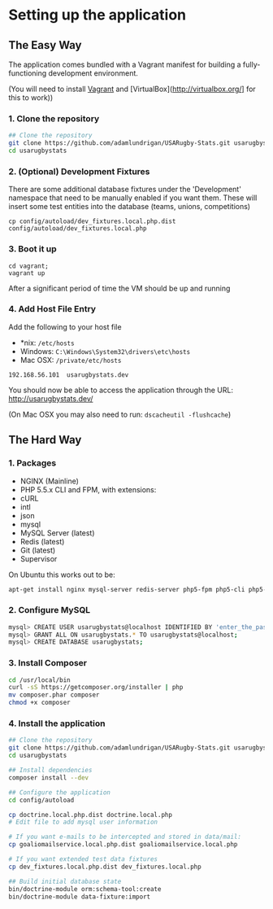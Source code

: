 # Setting up the application


## The Easy Way

The application comes bundled with a Vagrant manifest for building a fully-functioning development environment.

(You will need to install [Vagrant](http://vagrantup.com/) and [VirtualBox](http://virtualbox.org/] for this to work))

### 1. Clone the repository

```bash
## Clone the repository
git clone https://github.com/adamlundrigan/USARugby-Stats.git usarugbystats
cd usarugbystats
```

### 2. (Optional) Development Fixtures

There are some additional database fixtures under the 'Development' namespace that need to be manually enabled if you want them.  These will insert some test entities into the database (teams, unions, competitions)

```
cp config/autoload/dev_fixtures.local.php.dist config/autoload/dev_fixtures.local.php
```

### 3. Boot it up

```
cd vagrant;
vagrant up
```

After a significant period of time the VM should be up and running

### 4. Add Host File Entry

Add the following to your host file
 - *nix: `/etc/hosts`
 - Windows: `C:\Windows\System32\drivers\etc\hosts`
 - Mac OSX: `/private/etc/hosts`

```
192.168.56.101  usarugbystats.dev
```

You should now be able to access the application through the URL: http://usarugbystats.dev/

(On Mac OSX you may also need to run: `dscacheutil -flushcache`)


## The Hard Way

### 1. Packages

 - NGINX (Mainline)
 -  PHP 5.5.x CLI and FPM, with extensions:
   - cURL
   - intl
   - json
   - mysql
 - MySQL Server (latest)
 - Redis (latest)
 - Git (latest)
 - Supervisor

On Ubuntu this works out to be:

```bash
apt-get install nginx mysql-server redis-server php5-fpm php5-cli php5-curl php5-json php5-intl php5-mysql git supervisor
```

### 2. Configure MySQL

```bash
mysql> CREATE USER usarugbystats@localhost IDENTIFIED BY 'enter_the_password_here';
mysql> GRANT ALL ON usarugbystats.* TO usarugbystats@localhost;
mysql> CREATE DATABASE usarugbystats;
```


### 3. Install Composer

```bash
cd /usr/local/bin
curl -sS https://getcomposer.org/installer | php
mv composer.phar composer
chmod +x composer
```

### 4. Install the application

```bash
## Clone the repository
git clone https://github.com/adamlundrigan/USARugby-Stats.git usarugbystats
cd usarugbystats

## Install dependencies
composer install --dev

## Configure the application
cd config/autoload

cp doctrine.local.php.dist doctrine.local.php
# Edit file to add mysql user information

# If you want e-mails to be intercepted and stored in data/mail:
cp goaliomailservice.local.php.dist goaliomailservice.local.php

# If you want extended test data fixtures
cp dev_fixtures.local.php.dist dev_fixtures.local.php

## Build initial database state
bin/doctrine-module orm:schema-tool:create
bin/doctrine-module data-fixture:import
```


